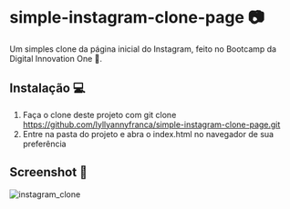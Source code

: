 # simple-instagram-clone-page  :camera:
Um simples clone da página inicial do Instagram, feito no Bootcamp da Digital Innovation One :tada:.

## Instalação  :computer:
1. Faça o clone deste projeto com git clone https://github.com/lyllyannyfranca/simple-instagram-clone-page.git
2. Entre na pasta do projeto e abra o index.html no navegador de sua preferência

## Screenshot :eyes:

![instagram_clone](https://user-images.githubusercontent.com/61249270/94272642-af633080-ff19-11ea-8e9a-61eb5e425798.gif)
